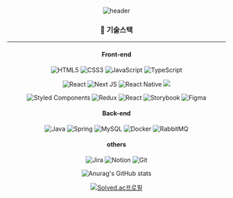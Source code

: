 <div align=center>

![header](https://capsule-render.vercel.app/api?type=Waving&color=gradient&customColorList=30&height=120&section=header&text=Hi%20there%20👋%20&fontSize=50)

### 🔨 기술스택

---

#### Front-end

![HTML5](https://img.shields.io/badge/html5-%23E34F26.svg?style=for-the-badge&logo=html5&logoColor=white)
![CSS3](https://img.shields.io/badge/css3-%231572B6.svg?style=for-the-badge&logo=css3&logoColor=white)
![JavaScript](https://img.shields.io/badge/javascript-%23323330.svg?style=for-the-badge&logo=javascript&logoColor=%23F7DF1E)
![TypeScript](https://img.shields.io/badge/typescript-%23007ACC.svg?style=for-the-badge&logo=typescript&logoColor=white)

![React](https://img.shields.io/badge/react-%2320232a.svg?style=for-the-badge&logo=react&logoColor=%2361DAFB)
![Next JS](https://img.shields.io/badge/Next-black?style=for-the-badge&logo=next.js&logoColor=white)
![React Native](https://img.shields.io/badge/react_native-%2320232a.svg?style=for-the-badge&logo=react&logoColor=%2361DAFB)
<img src="https://img.shields.io/badge/vue.js-4FC08D?style=for-the-badge&logo=vue.js&logoColor=white">

![Styled Components](https://img.shields.io/badge/styled--components-DB7093?style=for-the-badge&logo=styled-components&logoColor=white)
![Redux](https://img.shields.io/badge/redux-%23593d88.svg?style=for-the-badge&logo=redux&logoColor=white)
![React](https://img.shields.io/badge/zustand-%2320232a.svg?style=for-the-badge&logo=react&logoColor=%2361DAFB)
![Storybook](https://img.shields.io/badge/-Storybook-FF4785?style=for-the-badge&logo=storybook&logoColor=white)
![Figma](https://img.shields.io/badge/figma-%23F24E1E.svg?style=for-the-badge&logo=figma&logoColor=white)

#### Back-end

![Java](https://img.shields.io/badge/java-%23ED8B00.svg?style=for-the-badge&logo=openjdk&logoColor=white)
![Spring](https://img.shields.io/badge/spring-%236DB33F.svg?style=for-the-badge&logo=spring&logoColor=white)
![MySQL](https://img.shields.io/badge/mysql-4479A1.svg?style=for-the-badge&logo=mysql&logoColor=white)
![Docker](https://img.shields.io/badge/docker-%230db7ed.svg?style=for-the-badge&logo=docker&logoColor=white)
![RabbitMQ](https://img.shields.io/badge/Rabbitmq-FF6600?style=for-the-badge&logo=rabbitmq&logoColor=white)

#### others

![Jira](https://img.shields.io/badge/jira-%230A0FFF.svg?style=for-the-badge&logo=jira&logoColor=white)
![Notion](https://img.shields.io/badge/Notion-%23000000.svg?style=for-the-badge&logo=notion&logoColor=white)
![Git](https://img.shields.io/badge/git-%23F05033.svg?style=for-the-badge&logo=git&logoColor=white)

![Anurag's GitHub stats](https://github-readme-stats.vercel.app/api?username=ssafigpotato&show_icons=true&theme=radical)

[![Solved.ac프로필](http://mazassumnida.wtf/api/v2/generate_badge?boj=tomato_o)](https://solved.ac/tomato_o)

</div>

<!--

**ssafigpotato/ssafigpotato** is a ✨ _special_ ✨ repository because its `README.md` (this file) appears on your GitHub profile.

Here are some ideas to get you started:

- 🔭 I’m currently working on .
- 🌱 I’m currently learning ..
- 👯 I’m looking to collaborate on .
- 🤔 I’m looking for help with .
- 💬 Ask me about ..
- 📫 How to reach me: .
- 😄 Pronouns: ..
- ⚡ Fun fact: ..
  -->
